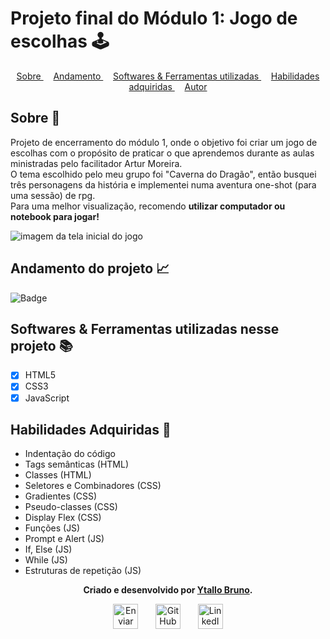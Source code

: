 # Projeto final do Módulo 1: Jogo de escolhas 🕹️

<div align=center>
  <a href="#sobre" align=center> Sobre </a>&nbsp;&nbsp;&nbsp;
  <a href="#andamento" align=center> Andamento </a>&nbsp;&nbsp;&nbsp;
  <a href="#linguagens" align=center> Softwares & Ferramentas utilizadas </a>&nbsp;&nbsp;&nbsp;
  <a href="#habilidades" align=center> Habilidades adquiridas </a>&nbsp;&nbsp;&nbsp;
  <a href="#autor" align=center> Autor </a> 
</div>

<h2 id="sobre">Sobre 🔎</h2>
<p>Projeto de encerramento do módulo 1, onde o objetivo foi criar um jogo de escolhas com o propósito de praticar o que aprendemos durante as aulas ministradas pelo facilitador Artur Moreira. <br>
O tema escolhido pelo meu grupo foi "Caverna do Dragão", então busquei três personagens da história e implementei numa aventura one-shot (para uma sessão) de rpg.<br>
Para uma melhor visualização, recomendo <strong>utilizar computador ou notebook para jogar!</strong></p>

<img src="./CavernaDoDragão.png" alt="imagem da tela inicial do jogo">

<h2 id="andamento">Andamento do projeto 📈</h2>

![Badge](https://img.shields.io/website?down_message=offline&label=status&style=for-the-badge&up_color=g&up_message=concluido&url=https%3A%2F%2Fytallobruno.github.io%2Fprojetofinalmodulo1resilia%2F)

<h2 id="linguagens">Softwares & Ferramentas utilizadas nesse projeto 📚</h2>

- [x] HTML5
- [x] CSS3
- [x] JavaScript

<h2 id="habilidades">Habilidades Adquiridas 📝</h2>

- Indentação do código
- Tags semânticas (HTML)
- Classes (HTML)
- Seletores e Combinadores (CSS)
- Gradientes (CSS)
- Pseudo-classes (CSS)
- Display Flex (CSS)
- Funções (JS)
- Prompt e Alert (JS)
- If, Else (JS)
- While (JS)
- Estruturas de repetição (JS)

<div id="autor" align="center">
  
  **Criado e desenvolvido por [Ytallo Bruno](https://www.linkedin.com/in/ytallobruno/).**
  
 <div align="center"> 
    <a href="mailto:ytallobruno@hotmail.com"><img src="https://cdn-icons-png.flaticon.com/512/2525/2525737.png" height="40em" title="Enviar E-mail"></a>
   &nbsp;&nbsp;&nbsp;&nbsp;&nbsp;
   <a href="https://github.com/ytallobruno" target="_blank"><img src="https://cdn-icons-png.flaticon.com/512/733/733553.png" height="40em" title="GitHub de Ytallo"></a>
   &nbsp;&nbsp;&nbsp;&nbsp;&nbsp;
   <a href="https://www.linkedin.com/in/ytallobruno/" target="_blank"><img src="https://cdn-icons-png.flaticon.com/512/145/145807.png" height="40em" title="LinkedIn de Ytallo"></a>
 </div>
</div>
